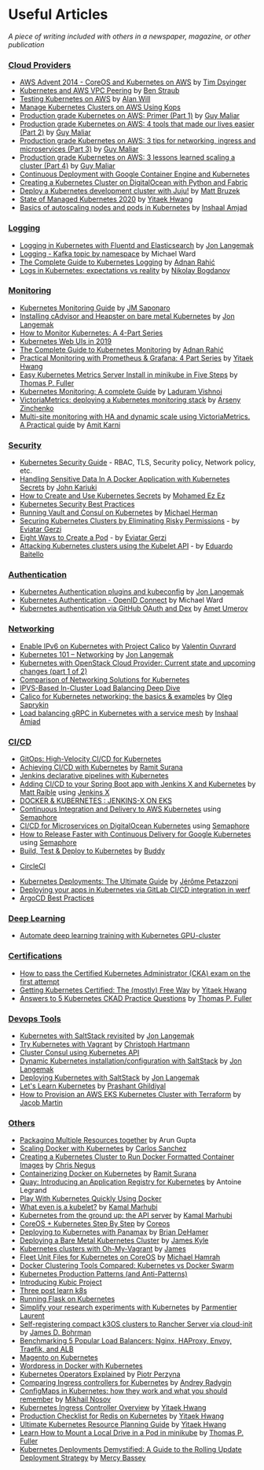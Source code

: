 Useful Articles
=======================================================================

*A piece of writing included with others in a newspaper, magazine, or other publication*

### [Cloud Providers](#cloud-providers)

- [AWS Advent 2014 - CoreOS and Kubernetes on AWS](http://awsadvent.tumblr.com/post/104260597799/aws-advent-2014-coreos-and-kubernetes-on-aws) by [Tim Dsyinger](https://twitter.com/dysinger)
- [Kubernetes and AWS VPC Peering](http://ben.straub.cc/2015/08/19/kubernetes-aws-vpc-peering/) by [Ben Straub](https://twitter.com/benstraub)
- [Testing Kubernetes on AWS](http://alanwill.me/Testing-Kubernetes-on-AWS/) by [Alan Will](https://twitter.com/alanwill)
- [Manage Kubernetes Clusters on AWS Using Kops](https://aws.amazon.com/blogs/compute/kubernetes-clusters-aws-kops/)
- [Production grade Kubernetes on AWS: Primer (Part 1)](https://medium.com/tailor-tech/production-grade-kubernetes-on-aws-primer-5b83e71c024) by [Guy Maliar](https://github.com/gmaliar)
- [Production grade Kubernetes on AWS: 4 tools that made our lives easier (Part 2)](https://medium.com/tailor-tech/production-grade-kubernetes-on-aws-4-tools-that-made-our-lives-easier-29438e8b58ca) by [Guy Maliar](https://github.com/gmaliar)
- [Production grade Kubernetes on AWS: 3 tips for networking, ingress and microservices (Part 3)](https://medium.com/tailor-tech/production-grade-kubernetes-on-aws-3-tips-for-networking-ingress-and-microservices-8d28c355a6e0) by [Guy Maliar](https://github.com/gmaliar)
- [Production grade Kubernetes on AWS: 3 lessons learned scaling a cluster (Part 4)](https://medium.com/tailor-tech/production-grade-kubernetes-on-aws-3-lessons-learned-scaling-a-cluster-a421dfe786dd) by [Guy Maliar](https://github.com/gmaliar)
- [Continuous Deployment with Google Container Engine and Kubernetes](http://semaphoreci.com/community/tutorials/continuous-deployment-with-google-container-engine-and-kubernetes)
- [Creating a Kubernetes Cluster on DigitalOcean with Python and Fabric](https://testdriven.io/creating-a-kubernetes-cluster-on-digitalocean)
- [Deploy a Kubernetes development cluster with Juju!](http://insights.ubuntu.com/2015/07/23/deploy-a-kubernetes-development-cluster-with-juju-2/) by [Matt Bruzek](https://github.com/mbruzek)
- [State of Managed Kubernetes 2020](https://medium.com/swlh/state-of-managed-kubernetes-2020-4be006643360) by [Yitaek Hwang](https://medium.com/@yitaek)
- [Basics of autoscaling nodes and pods in Kubernetes](https://www.useanvil.com/blog/engineering/autoscaling-kubernetes-in-gke) by [Inshaal Amjad
](https://www.linkedin.com/in/inshaal-amjad/)

### [Logging](#logging)
- [Logging in Kubernetes with Fluentd and Elasticsearch](http://www.dasblinkenlichten.com/logging-in-kubernetes-with-fluentd-and-elasticsearch/) by [Jon Langemak](https://twitter.com/blinken_lichten)
- [Logging - Kafka topic by namespace](http://www.devoperandi.com/logging-kafka-topic-by-kubernetes-namespace/) by Michael Ward
- [The Complete Guide to Kubernetes Logging](https://sematext.com/guides/kubernetes-logging/) by [Adnan Rahić](https://twitter.com/adnanrahic)
- [Logs in Kubernetes: expectations vs reality](https://blog.palark.com/logs-in-kubernetes-expectations-vs-reality/) by [Nikolay Bogdanov](https://github.com/gyrter)

### [Monitoring](#monitoring)

- [Kubernetes Monitoring Guide](http://www.datadoghq.com/blog/monitoring-kubernetes-era/) by [JM Saponaro](http://github.com/JayJayM)
- [Installing cAdvisor and Heapster on bare metal Kubernetes](http://www.dasblinkenlichten.com/installing-cadvisor-and-heapster-on-bare-metal-kubernetes/) by [Jon Langemak](https://twitter.com/blinken_lichten)
- [How to Monitor Kubernetes: A 4-Part Series](http://sysdig.com/blog/monitoring-kubernetes-with-sysdig-cloud/)
- [Kubernetes Web UIs in 2019](https://srcco.de/posts/kubernetes-web-uis-in-2019.html)
- [The Complete Guide to Kubernetes Monitoring](https://sematext.com/guides/kubernetes-monitoring/) by [Adnan Rahić](https://twitter.com/adnanrahic)
- [Practical Monitoring with Prometheus & Grafana: 4 Part Series](https://medium.com/@yitaek/practical-monitoring-with-prometheus-grafana-part-i-22d0f172f993) by [Yitaek Hwang](https://medium.com/@yitaek)
- [Easy Kubernetes Metrics Server Install in minikube in Five Steps](https://thospfuller.com/2020/11/29/easy-kubernetes-metrics-server-install-in-minikube-in-five-steps/) by [Thomas P. Fuller](https://thospfuller.com/)
- [Kubernetes Monitoring: A complete Guide](https://middleware.io/blog/kubernetes-monitoring/) by [Laduram Vishnoi](https://twitter.com/laduramvishnoi)
- [VictoriaMetrics: deploying a Kubernetes monitoring stack](https://rtfm.co.ua/en/victoriametrics-deploying-a-kubernetes-monitoring-stack/) by [Arseny Zinchenko](https://www.linkedin.com/in/setevoy/)
- [Multi-site monitoring with HA and dynamic scale using VictoriaMetrics. A Practical guide](https://medium.com/israeli-tech-radar/all-at-once-monster-multi-site-monitoring-platform-with-victoriametrics-ebed75c3c5e) by [Amit Karni](https://www.linkedin.com/in/amit-karni/)

### [Security](#security)

- [Kubernetes Security Guide](https://sysdig.com/wp-content/uploads/2019/01/kubernetes-security-guide.pdf) - RBAC, TLS, Security policy, Network policy, etc.
- [Handling Sensitive Data In A Docker Application with Kubernetes Secrets](http://scotch.io/tutorials/google-cloud-platform-iii-handling-sensitive-data-in-a-docker-application-with-kubernetes-secrets) by [John Kariuki ](https://twitter.com/_kar_is)
- [How to Create and Use Kubernetes Secrets](http://linoxide.com/containers/create-use-kubernetes-secrets/) by [Mohamed Ez Ez](http://linoxide.com/author/mohamedez/)
- [Kubernetes Security Best Practices](https://dev.to/petermbenjamin/kubernetes-security-best-practices-hlk)
- [Running Vault and Consul on Kubernetes](https://testdriven.io/running-vault-and-consul-on-kubernetes) by [Michael Herman](https://mherman.org/)
- [Securing Kubernetes Clusters by Eliminating Risky Permissions](https://www.cyberark.com/threat-research-blog/securing-kubernetes-clusters-by-eliminating-risky-permissions/) - by [Eviatar Gerzi](https://twitter.com/g3rzi)
- [Eight Ways to Create a Pod](https://www.cyberark.com/threat-research-blog/eight-ways-to-create-a-pod/) - by [Eviatar Gerzi](https://twitter.com/g3rzi)
- [Attacking Kubernetes clusters using the Kubelet API](https://eduardobaitello.medium.com/attacking-kubernetes-clusters-using-the-kubelet-api-abafc36126ca/) - by [Eduardo Baitello](https://twitter.com/EduardoBaitello)

### [Authentication](#authentication)

- [Kubernetes Authentication plugins and kubeconfig](http://www.dasblinkenlichten.com/kubernetes-authentication-plugins-and-kubeconfig/) by [Jon Langemak](https://twitter.com/blinken_lichten)
- [Kubernetes Authentication - OpenID Connect](http://www.devoperandi.com/kubernetes-authentication-openid-connect/) by Michael Ward
- [Kubernetes authentication via GitHub OAuth and Dex](https://medium.com/preply-engineering/k8s-auth-a81f59d4dff6) by [Amet Umerov](https://github.com/Amet13)

### [Networking](#networking)

- [Enable IPv6 on Kubernetes with Project Calico](https://www.projectcalico.org/enable-ipv6-on-kubernetes-with-project-calico/) by [Valentin Ouvrard](https://twitter.com/Valentin_NC)
- [Kubernetes 101 – Networking](http://www.dasblinkenlichten.com/kubernetes-101-networking/) by [Jon Langemak](https://twitter.com/blinken_lichten)
- [Kubernetes with OpenStack Cloud Provider: Current state and upcoming changes (part 1 of 2)](http://medium.com/@arthur.souzamiranda/kubernetes-with-openstack-cloud-provider-current-state-and-upcoming-changes-part-1-of-2-48b161ea449a)
- [Comparison of Networking Solutions for Kubernetes](http://machinezone.github.io/research/networking-solutions-for-kubernetes/)
- [IPVS-Based In-Cluster Load Balancing Deep Dive](https://kubernetes.io/blog/2018/07/09/ipvs-based-in-cluster-load-balancing-deep-dive/)
- [Calico for Kubernetes networking: the basics & examples](https://blog.palark.com/calico-for-kubernetes-networking-the-basics-examples/) by [Oleg Saprykin](https://github.com/xandr0s)
- [Load balancing gRPC in Kubernetes with a service mesh](https://www.useanvil.com/blog/engineering/load-balancing-grpc-in-kubernetes-with-istio) by [Inshaal Amjad](https://www.linkedin.com/in/inshaal-amjad/)

### [CI/CD](#ci/cd)

- [GitOps: High-Velocity CI/CD for Kubernetes](http://dzone.com/articles/gitops-high-velocity-cicd-for-kubernetes)
- [Achieving CI/CD with Kubernetes](https://ramitsurana.github.io/achieving-ci-cd-with-kubernetes) by [Ramit Surana](https://twitter.com/ramitsurana)
- [Jenkins declarative pipelines with Kubernetes](http://radu-matei.com/blog/kubernetes-jenkins-azure/)
- [Adding CI/CD to your Spring Boot app with Jenkins X and Kubernetes](https://developer.okta.com/blog/2018/07/11/ci-cd-spring-boot-jenkins-x-kubernetes) by [Matt Raible](https://twitter.com/mraible) using [Jenkins X](https://jenkins-x.io/)
- [DOCKER & KUBERNETES : JENKINS-X ON EKS](http://www.bogotobogo.com/DevOps/Docker/Docker_Kubernetes_Jenkins-X-EKS.php)
- [Continuous Integration and Delivery to AWS Kubernetes](https://semaphoreci.com/blog/continuous-integration-delivery-aws-eks-kubernetes) using [Semaphore](https://semaphoreci.com)
- [CI/CD for Microservices on DigitalOcean Kubernetes](https://semaphoreci.com/blog/cicd-microservices-digitalocean-kubernetes) using [Semaphore](https://semaphoreci.com)
- [How to Release Faster with Continuous Delivery for Google Kubernetes](https://semaphoreci.com/blog/continuous-delivery-google-kubernetes) using [Semaphore](https://semaphoreci.com)
- [Build, Test & Deploy to Kubernetes](https://buddy.works/guides/how-optimize-kubernetes-workflow) by [Buddy](https://buddy.works)
* [CircleCI](http://www.alexecollins.com/continuous-delivery-with-kubernetes-and-circleci/)
- [Kubernetes Deployments: The Ultimate Guide](https://semaphoreci.com/blog/kubernetes-deployment) by [Jérôme Petazzoni](https://twitter.com/jpetazzo)
- [Deploying your apps in Kubernetes via GitLab CI/CD integration in werf](https://werf.io/documentation/guides/gitlab_ci_cd_integration.html)
- [ArgoCD Best Practices](https://datree.io/resources/argocd-best-practices-you-should-know)

### [Deep Learning](#deep-learning)

- [Automate deep learning training with Kubernetes GPU-cluster](https://github.com/Langhalsdino/Kubernetes-GPU-Guide)

### [Certifications](#certifications)

- [How to pass the Certified Kubernetes Administrator (CKA) exam on the first attempt](https://medium.com/devopslinks/how-to-pass-certified-kubernetes-administrator-cka-exam-on-first-attempt-36c0ceb4c9e)
- [Getting Kubernetes Certified: The (mostly) Free Way](https://medium.com/@yitaek/getting-kubernetes-certified-the-mostly-free-way-41c8b68c8ed4) by [Yitaek Hwang](https://medium.com/@yitaek)
- [Answers to 5 Kubernetes CKAD Practice Questions](https://thospfuller.com/2020/11/09/answers_to_five_kubernetes_ckad_practice_questions_2021/) by [Thomas P. Fuller](https://thospfuller.com/)

### [Devops Tools](#devops-tools)

- [Kubernetes with SaltStack revisited](http://www.dasblinkenlichten.com/kubernetes-with-saltstack-revisited/) by [Jon Langemak](https://twitter.com/blinken_lichten)
- [Try Kubernetes with Vagrant](http://lollyrock.com/articles/kubernetes-vagrant/) by [Christoph Hartmann](https://twitter.com/chri_hartmann)
- [Cluster Consul using Kubernetes API](http://www.devoperandi.com/cluster-consul-using-kubernetes-api/)
- [Dynamic Kubernetes installation/configuration with SaltStack](http://www.dasblinkenlichten.com/dynamic-kubernetes-installationconfiguration-with-saltstack/) by [Jon Langemak](https://twitter.com/blinken_lichten)
- [Deploying Kubernetes with SaltStack](http://www.dasblinkenlichten.com/deploying-kubernetes-with-saltstack/) by [Jon Langemak](https://twitter.com/blinken_lichten)
- [Let's Learn Kubernetes](https://dev.to/pghildiyal/let-s-learn-kubernetes-basics-part-1-3of7) by [Prashant Ghildiyal](https://www.linkedin.com/in/pghildiyal/)
- [How to Provision an AWS EKS Kubernetes Cluster with Terraform](https://spacelift.io/blog/how-to-provision-aws-eks-kubernetes-cluster-with-terraform) by [Jacob Martin](https://www.linkedin.com/in/jakubmartin/)

### [Others](#others)
* [Packaging Multiple Resources together](https://planet.jboss.org/post/kubernetes_application_package_multiple_resources_together) by Arun Gupta
* [Scaling Docker with Kubernetes](http://www.infoq.com/articles/scaling-docker-with-kubernetes) by [Carlos Sanchez](https://twitter.com/csanchez)
* [Creating a Kubernetes Cluster to Run Docker Formatted Container Images](http://access.redhat.com/articles/1353773) by [Chris Negus](https://twitter.com/linuxcricket)
* [Containerizing Docker on Kubernetes](https://ramitsurana.github.io/genisis-kubernetes) by [Ramit Surana](https://twitter.com/ramitsurana)
* [Quay: Introducing an Application Registry for Kubernetes](http://coreos.com/blog/quay-application-registry-for-kubernetes.html) by Antoine Legrand
* [Play With Kubernetes Quickly Using Docker](http://zwischenzugs.wordpress.com/2015/04/06/play-with-kubernetes-quickly-using-docker/)
* [What even is a kubelet?](http://kamalmarhubi.com/blog/2015/08/27/what-even-is-a-kubelet/) by [Kamal Marhubi](https://twitter.com/kamalmarhubi)
* [Kubernetes from the ground up: the API server](http://kamalmarhubi.com/blog/2015/09/06/kubernetes-from-the-ground-up-the-api-server/) by [Kamal Marhubi](https://twitter.com/kamalmarhubi)
* [CoreOS + Kubernetes Step By Step](https://github.com/coreos/tectonic-docs/blob/master/Documentation/tutorials/kubernetes/getting-started.md) by [Coreos](https://github.com/coreos/)
* [Deploying to Kubernetes with Panamax](http://www.ctl.io/developers/blog/post/deploying-to-kubernetes-with-panamax/) by [Brian DeHamer](https://twitter.com/bdehamer)
* [Deploying a Bare Metal Kubernetes Cluster](http://blog.jameskyle.org/2014/08/deploying-baremetal-kubernetes-cluster/) by [James Kyle](https://twitter.com/jameskyle75)
* [Kubernetes clusters with Oh-My-Vagrant](http://ttboj.wordpress.com/2015/05/02/kubernetes-clusters-with-oh-my-vagrant/) by [James](https://twitter.com/#!/purpleidea)
* [Fleet Unit Files for Kubernetes on CoreOS](http://blog.michaelhamrah.com/2015/06/fleet-unit-files-for-kubernetes-on-coreos/) by [Michael Hamrah](https://twitter.com/mhamrah)
* [Docker Clustering Tools Compared: Kubernetes vs Docker Swarm](http://technologyconversations.com/2015/11/04/docker-clustering-tools-compared-kubernetes-vs-docker-swarm/)
* [Kubernetes Production Patterns (and Anti-Patterns)](https://github.com/gravitational/workshop/blob/master/k8sprod.md)
* [Introducing Kubic Project](https://www.suse.com/communities/blog/introducing-kubic-project-new-open-source-project/)
* [Three post learn k8s](https://blog.alexellis.io/tag/learn-k8s/)
* [Running Flask on Kubernetes](https://testdriven.io/running-flask-on-kubernetes)
* [Simplify your research experiments with Kubernetes](https://www.ovh.com/blog/simplify-your-research-experiments-with-kubernetes/) by [Parmentier Laurent](https://www.linkedin.com/in/laurent-parmentier-33187948/)
* [Self-registering compact k3OS clusters to Rancher Server via cloud-init](https://medium.com/@jamesdavidbohrman/self-registering-compact-k3os-clusters-to-rancher-server-via-cloud-init-d4a89028c1f8) by [James D. Bohrman](https://github.com/jdbohrman)
* [Benchmarking 5 Popular Load Balancers: Nginx, HAProxy, Envoy, Traefik, and ALB](https://www.loggly.com/blog/benchmarking-5-popular-load-balancers-nginx-haproxy-envoy-traefik-and-alb/)
* [Magento on Kubernetes](https://buddy.works/guides/magento-kubernetes)
* [Wordpress in Docker with Kubernetes](https://buddy.works/guides/wordpress-docker-kubernetes-part-3)
* [Kubernetes Operators Explained](https://pperzyna.com/blog/kubernetes-operators-explained/) by [Piotr Perzyna](https://twitter.com/PiotrPerzyna)
* [Comparing Ingress controllers for Kubernetes](https://medium.com/flant-com/comparing-ingress-controllers-for-kubernetes-9b397483b46b) by [Andrey Radygin](https://github.com/andreyradygin)
* [ConfigMaps in Kubernetes: how they work and what you should remember](https://medium.com/flant-com/configmaps-in-kubernetes-f9f6d0081dcb) by [Mikhail Nosov](https://github.com/drdeimos)
* [Kubernetes Ingress Controller Overview](https://medium.com/swlh/kubernetes-ingress-controller-overview-81abbaca19ec) by [Yitaek Hwang](https://medium.com/@yitaek)
* [Production Checklist for Redis on Kubernetes](https://medium.com/swlh/production-checklist-for-redis-on-kubernetes-60173d5a5325) by [Yitaek Hwang](https://medium.com/@yitaek)
* [Ultimate Kubernetes Resource Planning Guide](https://medium.com/dev-genius/ultimate-kubernetes-resource-planning-guide-449a4fddd1d6) by [Yitaek Hwang](https://medium.com/@yitaek)
* [Learn How to Mount a Local Drive in a Pod in minikube](https://thospfuller.com/2020/12/09/learn-how-to-mount-a-local-drive-in-a-pod-in-minikube-2021/) by [Thomas P. Fuller](https://thospfuller.com/)
* [Kubernetes Deployments Demystified: A Guide to the Rolling Update Deployment Strategy](https://semaphoreci.com/blog/kubernetes-rolling-update-deployment) by [Mercy Bassey](https://www.linkedin.com/in/mercy-bassey-a18682192/)
